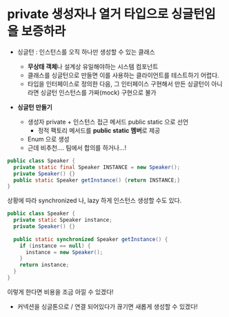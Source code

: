 # private 생성자나 열거 타입으로 싱글턴임을 보증하라

- 싱글턴 : 인스턴스를 오직 하나만 생성할 수 있는 클래스
  - **무상태 객체**나 설계상 유일해야하는 시스템 컴포넌트
  - 클래스를 싱글턴으로 만들면 이를 사용하는 클라이언트를 테스트하기 어렵다.
  - 타입을 인터페이스로 정의한 다음, 그 인터페이스 구현해서 만든 싱글턴이 아니라면
    싱글턴 인스턴스를 가짜(mock) 구현으로 불가

- **싱글턴 만들기**
  - 생성자 private + 인스턴스 접근 메서드 public static 으로 선언
    - 정적 팩토리 메서드를 **public static 멤버**로 제공
  -  Enum 으로 생성
    - 근데 비추천.... 팀에서 합의를 하거나...!

```java
public class Speaker {
  private static final Speaker INSTANCE = new Speaker();
  private Speaker() {}
  public static Speaker getInstance() {return INSTANCE;}
}
```



상황에 따라 synchronized 나, lazy 하게 인스턴스 생성할 수도 있다.

```java
public class Speaker {
  private static Speaker instance;
  private Speaker() {}
  
  public static synchronized Speaker getInstance() {
    if (instance == null) {
      instance = new Speaker();
    }
    return instance;
  }
}
```

이렇게 한다면 비용을 조금 아낄 수 있겠다!

- 커넥션을 싱글톤으로 /  연결 되어있다가 끊기면 새롭게 생성할 수 있겠다!



